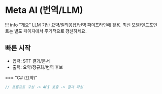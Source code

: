 # Meta AI (번역/LLM)

!!! info "개요"
    LLM 기반 요약/질의응답/번역 파이프라인에 활용. 최신 모델/엔드포인트는 별도 페이지에서 주기적으로 갱신하세요.

## 빠른 시작
- 입력: STT 결과/문서
- 출력: 요약/정규화/번역 후보

=== "C# (요약)"
```csharp
// 프롬프트 구성 -> API 호출 -> 결과 파싱
